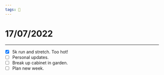 ```yaml
---
tags: 📆
---
```


# 17/07/2022
---

- [x] 5k run and stretch. Too hot!
- [ ] Personal updates.
- [ ] Break up cabinet in garden.
- [ ] Plan new week.

